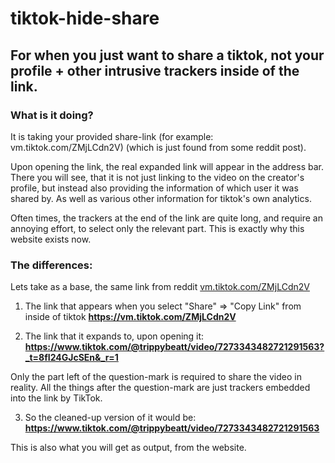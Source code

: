 # tiktok-hide-share
## For when you just want to share a tiktok, not your profile + other intrusive trackers inside of the link.
### What is it doing?
It is taking your provided share-link (for example: vm.tiktok.com/ZMjLCdn2V) (which is just found from some reddit post).

Upon opening the link, the real expanded link will appear in the address bar. There you will see, that it is not just linking to the video on the creator's profile, but instead also providing the information of which user it was shared by. As well as various other information for tiktok's own analytics.

Often times, the trackers at the end of the link are quite long, and require an annoying effort, to select only the relevant part. This is exactly why this website exists now.

### The differences:
Lets take as a base, the same link from reddit [vm.tiktok.com/ZMjLCdn2V](vm.tiktok.com/ZMjLCdn2V)
1. The link that appears when you select "Share" => "Copy Link" from inside of tiktok
**https://vm.tiktok.com/ZMjLCdn2V**

2. The link that it expands to, upon opening it:
**https://www.tiktok.com/@trippybeatt/video/7273343482721291563?_t=8fI24GJcSEn&_r=1**

Only the part left of the question-mark is required to share the video in reality. All the things after the question-mark are just trackers embedded into the link by TikTok.

3. So the cleaned-up version of it would be:
**https://www.tiktok.com/@trippybeatt/video/7273343482721291563**

This is also what you will get as output, from the website.